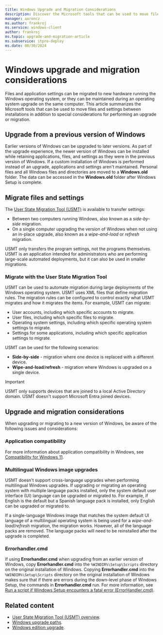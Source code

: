 ```yaml
---
title: Windows Upgrade and Migration Considerations
description: Discover the Microsoft tools that can be used to move files and settings between installations including special considerations for performing an upgrade or migration.
manager: aaroncz
ms.author: frankroj
ms.service: windows-client
author: frankroj
ms.topic: upgrade-and-migration-article
ms.subservice: itpro-deploy
ms.date: 08/30/2024
---
```


# Windows upgrade and migration considerations

Files and application settings can be migrated to new hardware running the Windows operating system, or they can be maintained during an operating system upgrade on the same computer. This article summarizes the Microsoft tools that can be used to move files and settings between installations in addition to special considerations for performing an upgrade or migration.

## Upgrade from a previous version of Windows

Earlier versions of Windows can be upgraded to later versions. As part of the upgrade experience, the newer version of Windows can be installed while retaining applications, files, and settings as they were in the previous version of Windows. If a custom installation of Windows is performed instead of an upgrade, applications and settings aren't maintained. Personal files and all Windows files and directories are moved to a **Windows.old** folder. The data can be accessed in the **Windows.old** folder after Windows Setup is complete.

## Migrate files and settings

The [User State Migration Tool (USMT)](../usmt/usmt-overview.md) is available to transfer settings:

- Between two computers running Windows, also known as a *side-by-side* migration.
- On a single computer upgrading the version of Windows when not using an in-place upgrade, also known as a *wipe-and-load* or *refresh* migration.

USMT only transfers the program settings, not the programs themselves. USMT is an application intended for administrators who are performing large-scale automated deployments, but it can also be used in smaller migrations.

### Migrate with the User State Migration Tool

USMT can be used to automate migration during large deployments of the Windows operating system. USMT uses XML files that define migration rules. The migration rules can be configured to control exactly what USMT migrates and how it migrates the items. For example, USMT can migrate:

- User accounts, including which specific accounts to migrate.
- User files, including which specific files to migrate.
- Operating system settings, including which specific operating system settings to migrate.
- Settings for some applications, including which specific application settings to migrate.

USMT can be used for the following scenarios:

- **Side-by-side** - migration where one device is replaced with a different device.
- **Wipe-and-load**/**refresh** - migration where Windows is upgraded on a single device.

> [!IMPORTANT]
>
> USMT only supports devices that are joined to a local Active Directory domain. USMT doesn't support Microsoft Entra joined devices.

## Upgrade and migration considerations

When upgrading or migrating to a new version of Windows, be aware of the following issues and considerations:

### Application compatibility

For more information about application compatibility in Windows, see [Compatibility for Windows 11](/windows/compatibility/windows-11/).

### Multilingual Windows image upgrades

USMT doesn't support cross-language upgrades when performing multilingual Windows upgrades. If upgrading or migrating an operating system with multiple language packs installed, only the system default user interface (UI) language can be upgraded or migrated to. For example, if English is the default but a Spanish language pack is installed, only English can be upgraded or migrated to.

If a single-language Windows image that matches the system default UI language of a multilingual operating system is being used for a *wipe-and-load*/*refresh* migration, the migration works. However, all of the language packs are removed. The language packs will need to be reinstalled after the upgrade is completed.

### Errorhandler.cmd

If using **Errorhandler.cmd** when upgrading from an earlier version of Windows, copy **Errorhandler.cmd** into the `%WINDIR%\Setup\Scripts` directory on the original installation of Windows. Copying **Errorhandler.cmd** into the `%WINDIR%\Setup\Scripts` directory on the original installation of Windows makes sure that if there are errors during the down-level phase of Windows Setup, the commands in **Errorhandler.cmd** run. For more information, see [Run a script if Windows Setup encounters a fatal error (ErrorHandler.cmd)](/windows-hardware/manufacture/desktop/add-a-custom-script-to-windows-setup#run-a-script-if-windowssetup-encounters-a-fatal-error-errorhandlercmd).

## Related content

- [User State Migration Tool (USMT) overview](../usmt/usmt-overview.md).
- [Windows upgrade paths](windows-upgrade-paths.md).
- [Windows edition upgrade](windows-edition-upgrades.md).
